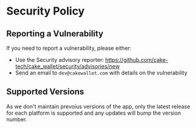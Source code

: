 # Security Policy

## Reporting a Vulnerability

If you need to report a vulnerability, please either:

* Use the Security advisory reporter: https://github.com/cake-tech/cake_wallet/security/advisories/new
* Send an email to `dev@cakewallet.com` with details on the vulnerability

## Supported Versions

As we don't maintain prevoius versions of the app, only the latest release for each platform is supported and any updates will bump the version number.
